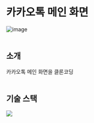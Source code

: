 <H1>카카오톡 메인 화면</H1>

![image](https://github.com/hgy2124/Android_Proj/assets/83022306/83586301-60e0-453f-8cdd-d24bdd1b1429)
<br></br>
<H2>소개</H2>
<vr></vr>
카카오톡 메인 화면을 클론코딩
<br></br>

<H2>기술 스택</H2>
<vr></vr>
<img src="https://img.shields.io/badge/react-61DAFB?style=for-the-badge&logo=react&logoColor=black">
